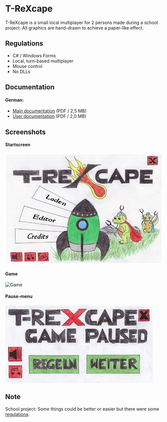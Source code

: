 # T-ReXcape
T-ReXcape is a small local multiplayer for 2 persons made during a school project. All graphics are hand-drawn to achieve a paper-like effect.

## Regulations
- C# / Windows Forms
- Local, turn-based multiplayer
- Mouse control
- No DLLs

## Documentation

#### German:
- [Main documentation](https://github.com/themihel/T-ReXcape/blob/master/Documentation/T-ReXcape-Dokumentation.pdf) (PDF / 2,5 MB)
- [User documentation](https://github.com/themihel/T-ReXcape/blob/master/Documentation/T-ReXcape-Kundendokumentation.pdf) (PDF / 2,0 MB)

## Screenshots

#### Startscreen
![Startscreen](https://github.com/themihel/T-ReXcape/blob/master/T-ReXcape/Resources/start_screen.jpg?raw=true)

#### Game
![Game](http://img.themihel.me/T-ReXcape/game.jpg)

#### Pause-menu
![Pause-menu](https://github.com/themihel/T-ReXcape/blob/master/T-ReXcape/Resources/menu.jpg?raw=true)

## Note
School project: Some things could be better or easier but there were some [regulations](#Regulations).

